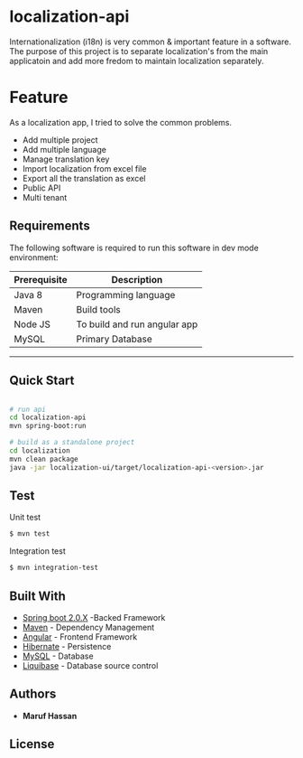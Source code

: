 # localization-api
Internationalization (i18n) is very common & important feature in a software. The purpose of this project 
is to separate localization's from the main applicatoin and add more fredom to maintain localization separately.
  
# Feature
  As a localization app, I tried to solve the common problems. 

- Add multiple project
- Add multiple language
- Manage translation key
- Import localization from excel file
- Export all the translation as excel 
- Public API
- Multi tenant 

## Requirements

The following software is required to run this software in dev mode
environment:

|               Prerequisite                        |                 Description              |
|---------------------------------------------------|------------------------------------------|
| Java 8                                            | Programming language                     |
| Maven                                             | Build tools                              |
| Node JS                                           | To build and run angular app             |
| MySQL                                             | Primary Database                         |
------------------------------------------------------------------------------------------------


## Quick Start
```sh

# run api
cd localization-api
mvn spring-boot:run

# build as a standalone project
cd localization
mvn clean package
java -jar localization-ui/target/localization-api-<version>.jar
```

## Test

Unit test
```sh
$ mvn test
```

Integration test
```sh
$ mvn integration-test
```

## Built With
* [Spring boot 2.0.X](https://projects.spring.io/spring-boot/) -Backed Framework
* [Maven](https://maven.apache.org/) - Dependency Management
* [Angular](https://angularjs.org/) - Frontend Framework
* [Hibernate](http://hibernate.org/) - Persistence 
* [MySQL](https://www.mysql.com/downloads/) - Database
* [Liquibase](http://www.liquibase.org/) - Database source control


## Authors
* **Maruf Hassan**

## License

